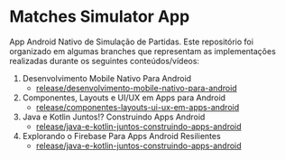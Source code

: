 # Matches Simulator App
App  Android Nativo de Simulação de Partidas. Este repositório foi organizado em algumas branches que representam  as implementações realizadas durante os seguintes conteúdos/vídeos:

1. Desenvolvimento Mobile Nativo Para Android
   - [release/desenvolvimento-mobile-nativo-para-android](https://github.com/ProgRS/matches-simulator-app/tree/release/desenvolvimento-mobile-nativo-para-android)
1. Componentes, Layouts e UI/UX em Apps para Android
   - [release/componentes-layouts-ui-ux-em-apps-android](https://github.com/ProgRS/matches-simulator-app/tree/release/componentes-layouts-ui-ux-em-apps-android)
1. Java e Kotlin Juntos!? Construindo Apps Android
   - [release/java-e-kotlin-juntos-construindo-apps-android](https://github.com/ProgRS/matches-simulator-app/tree/release/java-e-kotlin-juntos-construindo-apps-android)
1. Explorando o Firebase Para Apps Android Resilientes
   - [release/java-e-kotlin-juntos-construindo-apps-android](https://github.com/ProgRS/matches-simulator-app/tree/release/explorando-o-firebase-para-apps-android-resilientes)   
   
   
